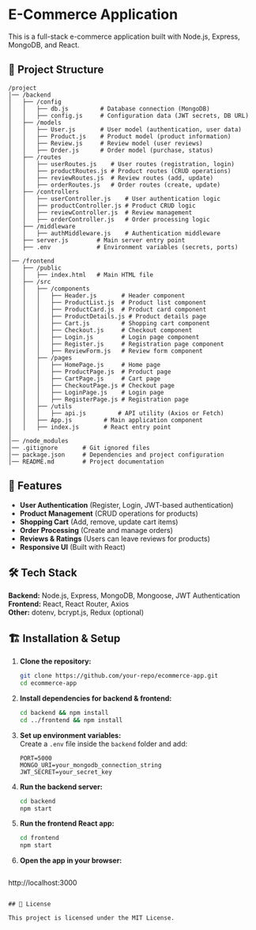 # E-Commerce Application

This is a full-stack e-commerce application built with Node.js, Express, MongoDB, and React.

## 📂 Project Structure

```
/project
│── /backend
│   ├── /config
│   │   ├── db.js         # Database connection (MongoDB)
│   │   ├── config.js     # Configuration data (JWT secrets, DB URL)
│   ├── /models
│   │   ├── User.js       # User model (authentication, user data)
│   │   ├── Product.js    # Product model (product information)
│   │   ├── Review.js     # Review model (user reviews)
│   │   ├── Order.js      # Order model (purchase, status)
│   ├── /routes
│   │   ├── userRoutes.js    # User routes (registration, login)
│   │   ├── productRoutes.js # Product routes (CRUD operations)
│   │   ├── reviewRoutes.js  # Review routes (add, update)
│   │   ├── orderRoutes.js   # Order routes (create, update)
│   ├── /controllers
│   │   ├── userController.js    # User authentication logic
│   │   ├── productController.js # Product CRUD logic
│   │   ├── reviewController.js  # Review management
│   │   ├── orderController.js   # Order processing logic
│   ├── /middleware
│   │   ├── authMiddleware.js    # Authentication middleware
│   ├── server.js        # Main server entry point
│   ├── .env             # Environment variables (secrets, ports)
│
│── /frontend
│   ├── /public
│   │   ├── index.html   # Main HTML file
│   ├── /src
│   │   ├── /components
│   │   │   ├── Header.js       # Header component
│   │   │   ├── ProductList.js  # Product list component
│   │   │   ├── ProductCard.js  # Product card component
│   │   │   ├── ProductDetails.js # Product details page
│   │   │   ├── Cart.js         # Shopping cart component
│   │   │   ├── Checkout.js     # Checkout component
│   │   │   ├── Login.js        # Login page component
│   │   │   ├── Register.js     # Registration page component
│   │   │   ├── ReviewForm.js   # Review form component
│   │   ├── /pages
│   │   │   ├── HomePage.js     # Home page
│   │   │   ├── ProductPage.js  # Product page
│   │   │   ├── CartPage.js     # Cart page
│   │   │   ├── CheckoutPage.js # Checkout page
│   │   │   ├── LoginPage.js    # Login page
│   │   │   ├── RegisterPage.js # Registration page
│   │   ├── /utils
│   │   │   ├── api.js         # API utility (Axios or Fetch)
│   │   ├── App.js         # Main application component
│   │   ├── index.js       # React entry point
│
│── /node_modules
│── .gitignore       # Git ignored files
│── package.json     # Dependencies and project configuration
│── README.md        # Project documentation
```

## 🚀 Features

- **User Authentication** (Register, Login, JWT-based authentication)
- **Product Management** (CRUD operations for products)
- **Shopping Cart** (Add, remove, update cart items)
- **Order Processing** (Create and manage orders)
- **Reviews & Ratings** (Users can leave reviews for products)
- **Responsive UI** (Built with React)

## 🛠️ Tech Stack

**Backend:** Node.js, Express, MongoDB, Mongoose, JWT Authentication  
**Frontend:** React, React Router, Axios  
**Other:** dotenv, bcrypt.js, Redux (optional)

## 🏗️ Installation & Setup

1. **Clone the repository:**
   ```sh
   git clone https://github.com/your-repo/ecommerce-app.git
   cd ecommerce-app
   ```
2. **Install dependencies for backend & frontend:**
   ```sh
   cd backend && npm install
   cd ../frontend && npm install
   ```
3. **Set up environment variables:**  
   Create a `.env` file inside the `backend` folder and add:
   ```env
   PORT=5000
   MONGO_URI=your_mongodb_connection_string
   JWT_SECRET=your_secret_key
   ```
4. **Run the backend server:**
   ```sh
   cd backend
   npm start
   ```
5. **Run the frontend React app:**
   ```sh
   cd frontend
   npm start
   ```
6. **Open the app in your browser:**
   ```
http://localhost:3000
```

## 📜 License

This project is licensed under the MIT License.

